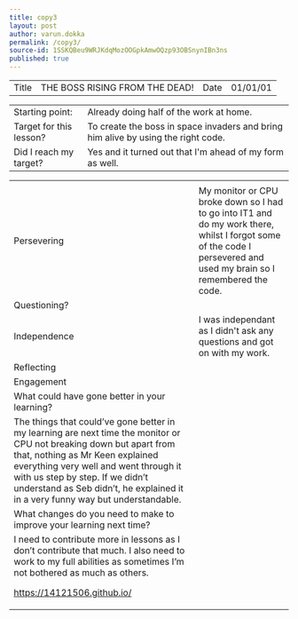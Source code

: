 ```yaml
---
title: copy3
layout: post
author: varun.dokka
permalink: /copy3/
source-id: 1SSKQBeu9WRJKdqMozOOGpkAmwOQzp93OBSnynIBn3ns
published: true
---
```

<table>
  <tr>
    <td>Title</td>
    <td>THE BOSS RISING FROM THE DEAD!</td>
    <td>Date</td>
    <td>01/01/01</td>
  </tr>
</table>


<table>
  <tr>
    <td>Starting point:</td>
    <td>Already doing half of the work at home.</td>
  </tr>
  <tr>
    <td>Target for this lesson?</td>
    <td>To create the boss in space invaders and bring him alive by using the right code.</td>
  </tr>
  <tr>
    <td>Did I reach my target? </td>
    <td>Yes and it turned out that I'm ahead of my form as well.</td>
  </tr>
</table>


<table>
  <tr>
    <td></td>
    <td></td>
  </tr>
  <tr>
    <td>Persevering</td>
    <td>My monitor or CPU broke down so I had to go into IT1 and do my work there, whilst I forgot some of the code I persevered and used my brain so I remembered the code. </td>
  </tr>
  <tr>
    <td>Questioning?</td>
    <td></td>
  </tr>
  <tr>
    <td>Independence</td>
    <td>I was independant as I didn't ask any questions and got on with my work.</td>
  </tr>
  <tr>
    <td>Reflecting</td>
    <td></td>
  </tr>
  <tr>
    <td>Engagement</td>
    <td></td>
  </tr>
  <tr>
    <td>What could have gone better in your learning?</td>
    <td></td>
  </tr>
  <tr>
    <td>The things that could’ve gone better in my learning are next time the monitor or CPU not breaking down but apart from that, nothing as Mr Keen explained everything very well and went through it with us step by step. If we didn’t understand as Seb didn’t,  he explained it in a very funny way but understandable.</td>
    <td></td>
  </tr>
  <tr>
    <td>What changes do you need to make to improve your learning next time?</td>
    <td></td>
  </tr>
  <tr>
    <td>I need to contribute more in lessons as I don’t contribute that much. I also need to work to my full abilities as sometimes I’m not bothered as much as others.

https://14121506.github.io/

</td>
    <td></td>
  </tr>
</table>


